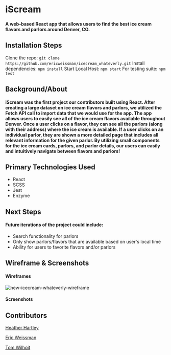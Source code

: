 # iScream
#### A web-based React app that allows users to find the best ice cream flavors and parlors around Denver, CO.

## Installation Steps
Clone the repo: ```git clone https://github.com/ericweissman/icecream_whateverly.git```
Install dependencies: ```npm install```
Start Local Host: ```npm start```
For testing suite: ```npm test```

## Background/About
#### iScream was the first project our contributors built using React. After creating a large dataset on ice cream flavors and parlors, we utilized the Fetch API call to import data that we would use for the app. The app allows users to easily see all of the ice cream flavors available throughout Denver. Once a user clicks on a flavor, they can see all the parlors (along with their address) where the ice cream is available. If a user clicks on an individual parlor, they are shown a more detailed page that includes all relevant information for the given parlor. By utilizing small components for the ice cream cards, parlors, and parlor details, our users can easily and intuitively navigate between flavors and parlors! 

## Primary Technologies Used
- React
- SCSS
- Jest
- Enzyme

## Next Steps
#### Future iterations of the project could include:
- Search functionality for parlors
- Only show parlors/flavors that are available based on user's local time
- Ability for users to favorite flavors and/or parlors

## Wireframe & Screenshots
#### Wireframes
![new-icecream-whateverly-wireframe](https://user-images.githubusercontent.com/20710327/50453475-70e4b000-0906-11e9-9505-1a15e18e11f2.png)

#### Screenshots

## Contributors
[Heather Hartley](https://github.com/hlhartley)

[Eric Weissman](https://github.com/ericweissman)

[Tom Wilhoit](https://github.com/TomWilhoit)
